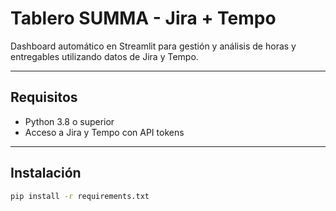 # Tablero SUMMA - Jira + Tempo

Dashboard automático en Streamlit para gestión y análisis de horas y entregables utilizando datos de Jira y Tempo.

---

## Requisitos

- Python 3.8 o superior
- Acceso a Jira y Tempo con API tokens

---

## Instalación

```bash
pip install -r requirements.txt


